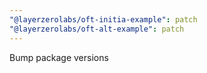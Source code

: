 ```yaml
---
"@layerzerolabs/oft-initia-example": patch
"@layerzerolabs/oft-alt-example": patch
---
```


Bump package versions
